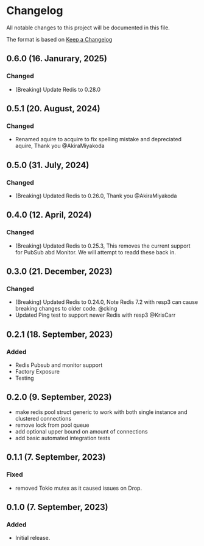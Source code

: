 # Changelog

All notable changes to this project will be documented in this file.

The format is based on [Keep a Changelog](https://keepachangelog.com/en/1.0.0/)

## 0.6.0 (16. Janurary, 2025)
### Changed
- (Breaking) Update Redis to 0.28.0

## 0.5.1 (20. August, 2024)
### Changed
- Renamed aquire to acquire to fix spelling mistake and depreciated aquire, Thank you @AkiraMiyakoda

## 0.5.0 (31. July, 2024)
### Changed
- (Breaking) Updated Redis to 0.26.0, Thank you @AkiraMiyakoda

## 0.4.0 (12. April, 2024)
### Changed
- (Breaking) Updated Redis to 0.25.3, This removes the current support for PubSub abd Monitor. We will attempt to readd these back in.

## 0.3.0 (21. December, 2023)
### Changed
- (Breaking) Updated Redis to 0.24.0, Note Redis 7.2 with resp3 can cause breaking changes to older code. @cking
- Updated Ping test to support newer Redis with resp3 @KrisCarr

## 0.2.1 (18. September, 2023)
### Added
- Redis Pubsub and monitor support
- Factory Exposure
- Testing 

## 0.2.0 (9. September, 2023)

- make redis pool struct generic to work with both single instance and clustered connections
- remove lock from pool queue
- add optional upper bound on amount of connections
- add basic automated integration tests

## 0.1.1 (7. September, 2023)

### Fixed

- removed Tokio mutex as it caused issues on Drop.

## 0.1.0 (7. September, 2023)

### Added

- Initial release.
